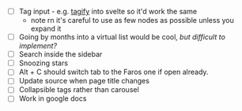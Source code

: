 - [ ] Tag input - e.g. [tagify](https://github.com/yairEO/tagify?tab=readme-ov-file#caveats) into svelte so it'd work the same
	- note rn it's careful to use as few nodes as possible unless you expand it
- [ ] Going by months into a virtual list would be cool, *but difficult to implement?*
- [ ] Search inside the sidebar
- [ ] Snoozing stars
- [ ] Alt + C should switch tab to the Faros one if open already.
- [ ] Update source when page title changes
- [ ] Collapsible tags rather than carousel
- [ ] Work in google docs